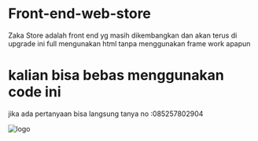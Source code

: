 # Front-end-web-store
Zaka Store adalah front end yg masih dikembangkan dan akan terus di upgrade 
ini full mengunakan html tanpa menggunakan frame work apapun 
# kalian bisa bebas menggunakan code ini 
jika ada pertanyaan bisa langsung tanya 
no :085257802904

![logo](https://raw.githubusercontent.com/zakafahmi/Front-end-web-store/main/2021-04-22_21-17.png)
